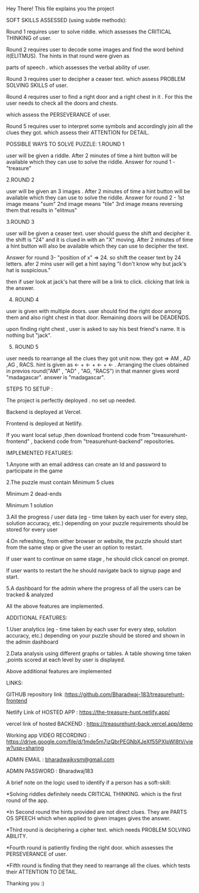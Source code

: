 

Hey There!
This file explains you the project

SOFT SKILLS ASSESSED (using subtle methods):

Round 1 requires user to solve riddle. which assesses the CRITICAL THINKING of user.

Round 2 requires user to decode some images and find the word behind it(ELITMUS). The hints in that round were given as 

parts of speech . which assesses the verbal ability of user.

Round 3 requires user to decipher a ceaser text. which assess PROBLEM SOLVING SKILLS of user.

Round 4  requires user to find a right door and a right chest in it . For this the user needs to check all the doors and chests. 

which assess the PERSEVERANCE of user.

Round 5 requires user to interpret some symbols and accordingly join all the clues they got. which assess their ATTENTION for DETAIL.

POSSIBLE WAYS TO SOLVE PUZZLE:
1.ROUND 1 

user will be given a riddle. 
After 2 minutes of time a hint button will be available which they can use to solve the riddle.
Answer for round 1 - "treasure"

2.ROUND 2

user will be given an 3 images . 
After 2 minutes of time a hint button will be available which they can use to solve the riddle.
Answer for round 2 - 
1st image means "sum"
2nd image means "tile"
3rd image means reversing them 
that results in "elitmus"


3.ROUND 3

user will be given a ceaser text. user should guess the shift and decipher it. 
the shift is "24" and it is clued in with an "X" moving.
After 2 minutes of time a hint button will also  be available which they can use to decipher the text.

Answer for round 3- "position of x" => 24. 
so shift the ceaser text by 24 letters.
afer 2 mins user will get a hint saying "I don't know why but jack's hat is suspicious."

then if user look at jack's hat there will be a link to click.
clicking that link is the answer.

4. ROUND 4

user is given with multiple doors. user should find the right door among them and also right chest in that door. Remaining doors will be DEADENDS.

upon finding right chest , user is asked to say his best friend's name. 
It is nothing but "jack".


5. ROUND 5 

user needs to rearrange all the clues they got unit now.
they got => AM , AD ,AG , RACS.
hint is given as <- + <- + <- + <- . 
Arranging the clues obtained in previos round("AM" , "AD" , "AG, "RACS") in that manner gives word "madagascar".
answer is "madagascar".


STEPS TO SETUP :

The project is perfectly deployed . no set up needed. 

Backend is deployed at Vercel.

Frontend is deployed at Netlify.


If you want local setup ,then download frontend code from "treasurehunt-frontend" , backend code from "treasurehunt-backend" repositories.



IMPLEMENTED FEATURES:

1.Anyone with an email address can create an Id and password to participate in the game

2.The puzzle must contain
  Minimum 5 clues
  
  Minimum 2 dead-ends
  
  Minimum 1 solution 
  
  
3.All the progress / user data (eg - time taken by each user for every step,  solution accuracy, etc.) depending on your puzzle requirements should be stored  for every user

4.On refreshing, from either browser or website, the puzzle should start from  the same step or give the user an option to restart.

 If user want to continue on same stage , he should click cancel on prompt.
 
 If user wants to restart the he should navigate back to signup page and start.
 
5.A dashboard for the admin where the progress of all the users can be tracked &  analyzed

All the above features are implemented.

ADDITIONAL FEATURES:

1.User analytics (eg - time taken by each user for every step, solution accuracy, etc.) depending on your puzzle should be stored and shown in the admin dashboard 

2.Data analysis using different graphs or tables. A table showing time taken ,points scored at each level by user is displayed.

Above additional features are implemented

LINKS:

GITHUB repository link :https://github.com/Bharadwaj-183/treasurehunt-frontend


Netlify Link of HOSTED APP : https://the-treasure-hunt.netlify.app/


vercel link of hosted BACKEND : https://treasurehunt-back.vercel.app/demo


Working app VIDEO RECORDING : https://drive.google.com/file/d/1mde5m7izQbrPEGNbXJeXf55PXIpWl8tV/view?usp=sharing


ADMIN EMAIL :
bharadwajkvsm@gmail.com


ADMIN PASSWORD :
Bharadwaj183

A brief note on the logic used to identify if a person has a soft-skill:

*Solving riddles definitely needs CRITICAL THINKING. which is the first round of the app.

*In Second round the hints provided are not direct clues. They are PARTS OS SPEECH which when applied to given images gives the answer.

*Third round is deciphering a cipher text. which needs PROBLEM SOLVING ABILITY.

*Fourth round is patiently finding the right door. which assesses the PERSEVERANCE of user.

*Fifth round is finding that they need to rearrange all the clues. which tests their ATTENTION TO DETAIL. 



Thanking you :)
